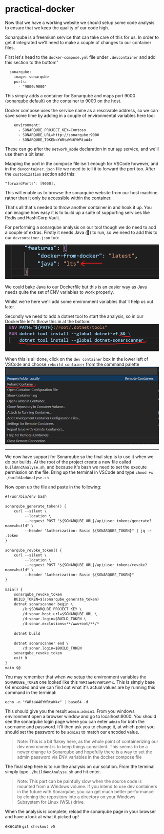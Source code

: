 # practical-docker

Now that we have a working website we should setup some code analysis to ensure that we keep the quality of our code high. 

Sonarqube is a freemium service that can take care of this for us. In order to get it integrated we'll need to make a couple of changes to our container files.

First let's head to the `docker-compose.yml` file under `.devcontainer` and add this section to the bottom"
```
  sonarqube:
    image: sonarqube
    ports:
      - "9000:9000"
```
This simply adds a container for Sonarqube and maps port 9000 (sonarqube default) on the container to 9000 on the host.

Docker compose uses the service name as a resolvable address, so we can save some time by adding in a couple of environmental variables here too:
```
    environment:
      - SONARQUBE_PROJECT_KEY=Contoso
      - SONARQUBE_URL=http://sonarqube:9000
      - SONARQUBE_TOKEN=YWRtaW46YWRtaW4x
```
These can go after the `network_mode` declaration in our `app` service, and we'll use them a bit later.

Mapping the port in the compose file isn't enough for VSCode however, and in the `devcontainer.json` file we need to tell it to forward the port too. After the `customization` section add this:
```
"forwardPorts": [9000],
```
This will enable us to browse the sonarqube website from our host machine rather than it only be accessible within the container.

That's all that's needed to throw another container in and hook it up. You can imagine how easy it is to build up a suite of supporting services like Redis and HashiCorp Vault.

For performing a sonarqube analysis on our tool though we do need to add a couple of extras. Firstly it needs Java (🤮) to run, so we need to add this to our `devcontainer.json` too:

![Add "java": "lts" to the features section](docs/images/v4-001.png)

We could bake Java to our Dockerfile but this is an easier way as Java needs quite the set of ENV variables to work properly.

Whilst we're here we'll add some environment variables that'll help us out later.


Secondly we need to add a dotnet tool to start the analysis, so in our Dockerfile let's throw this in at the bottom:
![Add dotnet tool install --global dotnet-sonarscanner](docs/images/v4-002.png)

When this is all done, click on the `dev container` box in the lower left of VSCode and choose `rebuild container` from the command palette
![Choosing "Reubild Container" from the command palette](docs/images/v4-003.png)

---
We now have support for Sonarqube so the final step is to use it when we do our builds.
At the root of the project create a new file called `buildAndAnalyse.sh`, and because it's bash we need to set the execute permission on the file. Bring up the terminal in VSCode and type `chmod +x ./buildAndAnalyse.sh`

Now open up the file and paste in the following:
```
#!/usr/bin/env bash

sonarqube_generate_token() {
    curl --silent \
         --location \
         --request POST "${SONARQUBE_URL}/api/user_tokens/generate?name=build" \
         --header "Authorization: Basic ${SONARQUBE_TOKEN}" | jq -r .token
}

sonarqube_revoke_token() {
    curl --silent \
         --location \
         --request POST "${SONARQUBE_URL}/api/user_tokens/revoke?name=build" \
         --header "Authorization: Basic ${SONARQUBE_TOKEN}"
}

main() {
    sonarqube_revoke_token
    BUILD_TOKEN=$(sonarqube_generate_token)
    dotnet sonarscanner begin \
        /k:$SONARQUBE_PROJECT_KEY \
        /d:sonar.host.url=$SONARQUBE_URL \
        /d:sonar.login=$BUILD_TOKEN \
        /d:sonar.exclusions=**/wwwroot/**/*

    dotnet build

    dotnet sonarscanner end \
        /d:sonar.login=$BUILD_TOKEN
    sonarqube_revoke_token
    exit 0
}
main $@
```

You may remember that when we setup the environment variables the `SONARQUBE_TOKEN` one looked like this `YWRtaW46YWRtaW4x`. This is simply base 64 encoded and we can find out what it's actual values are by running this command in the terminal:
```
echo -n "YWRtaW46YWRtaW4x" | base64 -d
```

This should give you the result `admin:admin1`. From you windows environment open a browser window and go to localhost:9000. You should see the sonarqube login page where you can enter `admin` for both the username and password. It'll then ask you to change it, at which point you should set the password to be `admin1` to match our encoded value.

>Note: This is a bit flakey here, as the whole point of containerizing our dev environment is to keep things consistent. This seems to be a newer change to Sonarqube and hopefully there is a way to set the admin password via ENV variables in the docker compose file

The final step here is to run the analysis on our solution. From the terminal simply type `./buildAndAnalyse.sh` and hit enter.

>Note: This part can be painfully slow when the source code is mounted from a Windows volume. If you intend to use dev containers in the future with Sonarqube, you can get much better performance by cloning the repository into a directory on your Windows Subsystem for Linux (WSL) drive.

When the analysis is complete, reload the sonarqube page in your browser and have a look at what it picked up!

execute `git checkout v5`